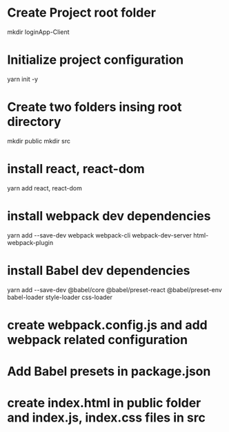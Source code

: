 # Create Project root folder
mkdir loginApp-Client

# Initialize project configuration
yarn init -y

# Create two folders insing root directory
mkdir public
mkdir src

# install react, react-dom
yarn add react, react-dom

# install webpack dev dependencies
yarn add --save-dev webpack webpack-cli webpack-dev-server html-webpack-plugin


# install Babel dev dependencies
yarn add --save-dev @babel/core @babel/preset-react @babel/preset-env babel-loader style-loader css-loader

# create webpack.config.js and add webpack related configuration

# Add Babel presets in package.json

# create index.html in public folder and index.js, index.css files in src
